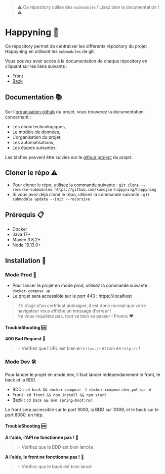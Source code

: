 > ⚠️ Ce répository utilise des `submodules` ! Lisez bien la documentation ! ⚠️

# Happyning 📅

Ce répository permet de centraliser les différents répository du projet Happyning en utilisant les `submodules` de git.

Vous pouvez avoir accès à la documentation de chaque répository en cliquant sur les liens suivants :
- [Front](https://github.com/kumojin-happyning/happyning-front)
- [Back](https://github.com/kumojin-happyning/happyning-backend)

## Documentation 📚

Sur l'[organisation github](https://github.com/kumojin-happyning) du projet, vous trouverez la documentation concernant : 
- Les choix technologiques,
- Le modèle de données,
- L'organisation du projet,
- Les automatisations,
- Les étapes suivantes.

Les tâches peuvent être suivies sur le [github project](https://github.com/orgs/kumojin-happyning/projects/1) du projet.

## Cloner le répo ⚠️

- Pour cloner le répo, utilisez la commande suivante : `git clone --recurse-submodules https://github.com/kumojin-happyning/happyning`
- Si vous avez déjà cloné le répo, utilisez la commande suivante : `git submodule update --init --recursive`

## Prérequis 📋

- Docker
- Java 17+
- Maven 3.8.2+
- Node 16.13.0+

## Installation 🚀

### Mode Prod 🐋

- Pour lancer le projet en mode prod, utilisez la commande suivante : `docker-compose up`
- Le projet sera accessible sur le port 443 : https://localhost

> ‼️ Il s'agit d'un certificat autosigné, il est donc normal que votre navigateur vous affiche un message d'erreur !  
> Ne vous inquiétez pas, tout va bien se passer ! Promis ❤️

#### TroubleShooting 🆘

**400 Bad Request** 🤯

> 💡 Vérifiez que l'URL est bien en `https://` et non en `http://` !

### Mode Dev 🛠️

Pour lancer le projet en mode dev, il faut lancer indépendamment le front, le back et la BDD.

- BDD : `cd back && docker-compose -f docker-compose.dev.yml up -d`
- Front : `cd front && npm install && npm start`
- Back : `cd back && mvn spring-boot:run`

Le front sera accessible sur le port 3000, la BDD sur 3306, et le back sur le port 8080, en http.

#### TroubleShooting 🆘

**A l'aide, l'API ne fonctionne pas !** 🤯

> 💡 Vérifiez que la BDD est bien lancée

**A l'aide, le front ne fonctionne pas !** 🤯

> 💡 Vérifiez que le back est bien lancé